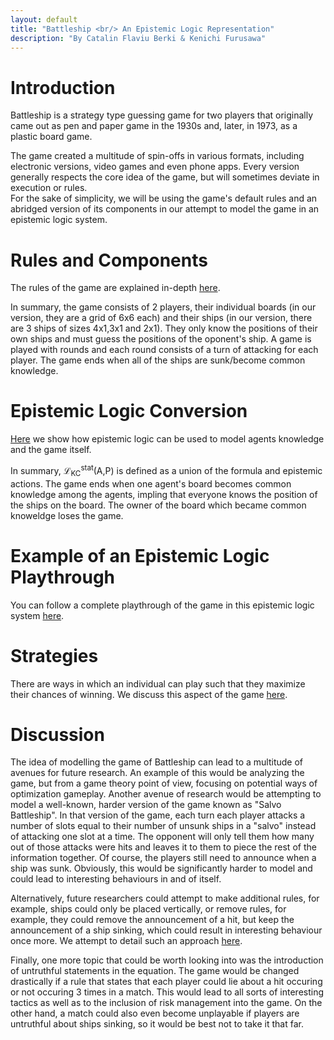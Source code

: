 ```yaml
---
layout: default
title: "Battleship <br/> An Epistemic Logic Representation"
description: "By Catalin Flaviu Berki & Kenichi Furusawa"
---
```


# Introduction

Battleship is a strategy type guessing game for two players that originally came out as pen and paper game in the 1930s and, later, in 1973, as a plastic board game.

The game created a multitude of spin-offs in various formats, including electronic versions, video games and even phone apps. Every version generally respects the core idea of the game, but will sometimes deviate in execution or rules.<br />
For the sake of simplicity, we will be using the game's default rules and an abridged version of its components in our attempt to model the game in an epistemic logic system.

# Rules and Components
The rules of the game are explained in-depth [here](./rulesComponents.html).<br/>

In summary, the game consists of 2 players, their individual boards (in our version, they are a grid of 6x6 each) and their ships (in our version, there are 3 ships of sizes 4x1,3x1 and 2x1). They only know the positions of their own ships and must guess the positions of the oponent's ship. A game is played with rounds and each round consists of a turn of attacking for each player. The game ends when all of the ships are sunk/become common knowledge.

# Epistemic Logic Conversion
[Here](./epistemicLogicCon.html) we show how epistemic logic can be used to model agents knowledge and the game itself.

In summary, &#x2112;<sub>KC</sub><sup>stat</sup>(A,P) is defined as a union of the formula and epistemic actions. The game ends when one agent's board becomes common knowledge among the agents, impling that everyone knows the position of the ships on the board. The owner of the board which became common knoweldge loses the game. 

# Example of an Epistemic Logic Playthrough
You can follow a complete playthrough of the game in this epistemic logic system [here](./example_play.html).

# Strategies
There are ways in which an individual can play such that they maximize their chances of winning. We discuss this aspect of the game [here](./strategy.html).

# Discussion
The idea of modelling the game of Battleship can lead to a multitude of avenues for future research. An example of this would be analyzing the game, but from a game theory point of view, focusing on potential ways of optimization gameplay. Another avenue of research would be attempting to model a well-known, harder version of the game known as "Salvo Battleship". In that version of the game, each turn each player attacks a number of slots equal to their number of unsunk ships in a "salvo" instead of attacking one slot at a time. The opponent will only tell them how many out of those attacks were hits and leaves it to them to piece the rest of the information together. Of course, the players still need to announce when a ship was sunk. Obviously, this would be significantly harder to model and could lead to interesting behaviours in and of itself.

Alternatively, future researchers could attempt to make additional rules, for example, ships could only be placed vertically, or remove rules, for example, they could remove the announcement of a hit, but keep the announcement of a ship sinking, which could result in interesting behaviour once more. We attempt to detail such an approach [here](./Variant.html).

Finally, one more topic that could be worth looking into was the introduction of untruthful statements in the equation. The game would be changed drastically if a rule that states that each player could lie about a hit occuring or not occuring 3 times in a match. This would lead to all sorts of interesting tactics as well as to the inclusion of risk management into the game. On the other hand, a match could also even become unplayable if players are untruthful about ships sinking, so it would be best not to take it that far.



